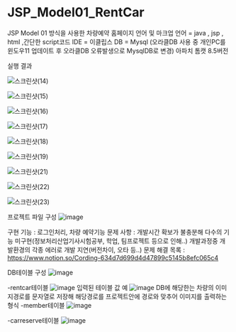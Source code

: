 # JSP_Model01_RentCar
JSP Model 01 방식을 사용한 차량예약 홈페이지
언어 및 마크업 언어 = java , jsp , html ,간단한 script코드
IDE = 이클립스
DB = Mysql  (오라클DB 사용 중 개인PC를 윈도우11 업데이트 후  오라클DB 오류발생으로 MysqlDB로 변경)
    아파치 톰캣 8.5버전


실행 결과

![스크린샷(14)](https://user-images.githubusercontent.com/79188190/160531806-7f1bdad4-f044-429d-9579-5d04533f8ca6.png)


![스크린샷(15)](https://user-images.githubusercontent.com/79188190/160531827-37e3055e-8ae7-4342-89de-7425bf8da44c.png)


![스크린샷(16)](https://user-images.githubusercontent.com/79188190/160531845-db2a1853-d8e5-43e9-9c69-a32fa7c67205.png)


![스크린샷(17)](https://user-images.githubusercontent.com/79188190/160531864-368226c4-1265-4d2a-8825-cd312f1c0e9c.png)


![스크린샷(18)](https://user-images.githubusercontent.com/79188190/160531877-74d476ec-c01a-4c7a-b028-b72a01c2078e.png)


![스크린샷(19)](https://user-images.githubusercontent.com/79188190/160531898-d5f223cd-74db-4bf5-8cb1-3b6a64f08511.png)


![스크린샷(21)](https://user-images.githubusercontent.com/79188190/160531920-15cd0eb7-5936-43d2-b8c8-4bb3f3fee425.png)


![스크린샷(22)](https://user-images.githubusercontent.com/79188190/160531934-c1c72bfa-3d20-41d4-8055-0b72e0d7b017.png)


![스크린샷(23)](https://user-images.githubusercontent.com/79188190/160531958-ed94231a-5605-4b32-9e17-e218224f8bd3.png)


프로젝트 파일 구성
![image](https://user-images.githubusercontent.com/79188190/160530862-e5d687dd-7d06-41b7-b122-bcc2b89d0d1a.png)


구현 기능 : 로그인처리, 차량 예약기능 
문제 사항 : 개발시간 확보가 불충분해 다수의 기능 미구현(정보처리산업기사시험공부, 학업, 팀프로젝트 등으로 인해..)
            개발과정중 개발환경의 각종 에러로 개발 지연(버전차이, 오타 등..)
문제 해결 목록 : https://www.notion.so/Cording-634d7d699d4d47899c5145b8efc065c4
            


DB테이블 구성
![image](https://user-images.githubusercontent.com/79188190/160530530-e966c6b7-dc76-487b-b9a1-5169d6a4691e.png)

-rentcar테이블
![image](https://user-images.githubusercontent.com/79188190/160530431-003f1629-9063-48f7-8f85-074085ff0fb7.png)
    입력된 테이블 값 예
    ![image](https://user-images.githubusercontent.com/79188190/160531151-f9651b90-0581-4c9e-8344-550bd5006093.png)
    DB에 해당한는 차량의 이미지경로를 문자열로 저장해 해당경로를 프로젝트안에 경로와 맞추어 이미지를 출력하는 형식
-member테이블
![image](https://user-images.githubusercontent.com/79188190/160530309-6840ddda-cf11-4684-82ad-6498b71b78ba.png)

-carreserve테이블
![image](https://user-images.githubusercontent.com/79188190/160530159-d461852f-d133-4e9c-8c2b-04b576f0c31a.png)
